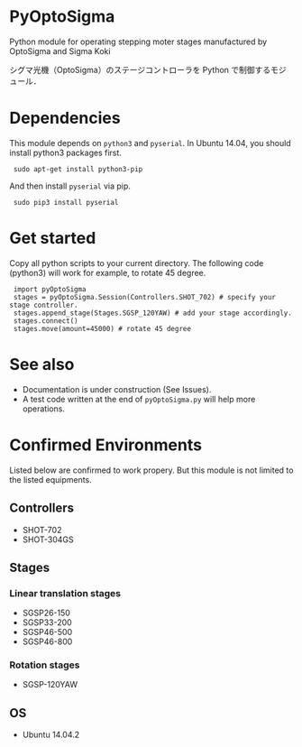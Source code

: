# PyOptoSigma
Python module for operating stepping moter stages manufactured by OptoSigma and Sigma Koki

シグマ光機（OptoSigma）のステージコントローラを Python で制御するモジュール．

# Dependencies

This module depends on ```python3``` and ```pyserial```.
In Ubuntu 14.04, you should install python3 packages first.
```
 sudo apt-get install python3-pip
```
And then install ```pyserial``` via pip.
```
 sudo pip3 install pyserial
```

# Get started

Copy all python scripts to your current directory.
The following code (python3) will work for example, to rotate 45 degree.
```
 import pyOptoSigma
 stages = pyOptoSigma.Session(Controllers.SHOT_702) # specify your stage controller.
 stages.append_stage(Stages.SGSP_120YAW) # add your stage accordingly.
 stages.connect()
 stages.move(amount=45000) # rotate 45 degree
```

# See also
* Documentation is under construction (See Issues).
* A test code written at the end of ```pyOptoSigma.py``` will help more operations.

# Confirmed Environments
Listed below are confirmed to work propery. But this module is not limited to the listed equipments.

## Controllers
* SHOT-702
* SHOT-304GS

## Stages
### Linear translation stages
* SGSP26-150
* SGSP33-200
* SGSP46-500
* SGSP46-800

### Rotation stages
* SGSP-120YAW

## OS
* Ubuntu 14.04.2
